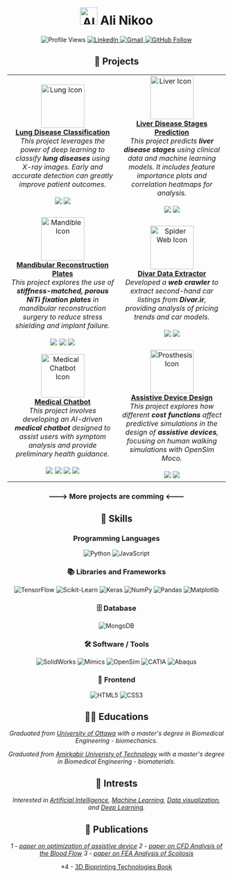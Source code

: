 <div align="center">

# **<img src="https://img.icons8.com/?size=100&id=xXaeGQn5sAFy&format=png&color=000000" alt="Ali" width="40" height="40"/> Ali Nikoo**

  <img src="https://komarev.com/ghpvc/?username=AliNikoo73&color=blue" alt="Profile Views"/>
  <a href="https://www.linkedin.com/in/alinik031">
    <img src="https://img.shields.io/badge/LinkedIn-0077B5?style=for-the-badge&logo=linkedin&logoColor=white" alt="LinkedIn"/>
  </a>
  <a href="mailto:a.nikoo90@gmail.com">
    <img src="https://img.shields.io/badge/Gmail-D14836?style=for-the-badge&logo=gmail&logoColor=white" alt="Gmail"/>
  </a>
  <a href="https://github.com/AliNikoo73">
    <img src="https://img.shields.io/github/followers/AliNikoo73?label=Follow&style=social" alt="GitHub Follow"/>
  </a>
</div>

<div align="center">

## 🚀 Projects

  <table>
    <tr>
      <td align="center" width="300">
        <img src="https://img.icons8.com/?size=100&id=9568&format=png&color=035CD7" alt="Lung Icon" width="100" height="100"/><br>
        <b><a href="https://github.com/AliNikoo73/Lung-Disease-Classification">Lung Disease Classification</a></b><br>
        <i>This project leverages the power of deep learning to classify <b>lung diseases</b> using X-ray images. Early and accurate detection can greatly improve patient outcomes.</i><br><br>
        <img src="https://img.shields.io/badge/-TensorFlow-FF6F00?style=for-the-badge&logo=tensorflow&logoColor=white"/>
        <img src="https://img.shields.io/badge/Python-3776AB?style=for-the-badge&logo=python&logoColor=white"/>
      </td>
      <td align="center" width="300">
        <img src="https://img.icons8.com/?size=100&id=20604&format=png&color=035CD7" alt="Liver Icon" width="100" height="100"/><br>
        <b><a href="https://github.com/AliNikoo73/Liver-Disease-Stage-Classification">Liver Disease Stages Prediction</a></b><br>
        <i>This project predicts <b>liver disease stages</b> using clinical data and machine learning models. It includes feature importance plots and correlation heatmaps for analysis.</i><br><br>
        <img src="https://img.shields.io/badge/Machine%20Learning-Scikit--learn-blue?style=for-the-badge&logo=scikit-learn"/>
        <img src="https://img.shields.io/badge/Python-3776AB?style=for-the-badge&logo=python&logoColor=white"/>
      </td>
      <tr>
      <td align="center" width="300">
        <img src="https://img.icons8.com/?size=100&id=pEh37L99VXjp&format=png&color=035CD7" alt="Mandible Icon" width="100" height="100"/><br>
        <b><a href="https://github.com/AliNikoo73/Mandibular-Reconstruction-Plate">Mandibular Reconstruction Plates</a></b><br>
        <i>This project explores the use of <b>stiffness-matched, porous NiTi fixation plates</b> in mandibular reconstruction surgery to reduce stress shielding and implant failure.</i><br><br>
        <img src="https://img.shields.io/badge/Finite%20Element%20Analysis-Abaqus-003366?style=for-the-badge&logo=abaqus&logoColor=white"/>
        <img src="https://img.shields.io/badge/CAD-SolidWorks-D22128?style=for-the-badge&logo=solidworks&logoColor=white"/>
        <img src="https://img.shields.io/badge/Mimics-008080?style=for-the-badge&logo=medical"/>
      </td>
      <td align="center" width="300">
        <img src="https://img.icons8.com/?size=100&id=10161&format=png&color=035CD7" alt="Spider Web Icon" width="100" height="100"/><br>
        <b><a href="https://github.com/AliNikoo73/Divar-Crawler-SecondHand-Cars-Listings">Divar Data Extractor</a></b><br>
        <i>Developed a <b>web crawler</b> to extract second-hand car listings from <b>Divar.ir</b>, providing analysis of pricing trends and car models.</i><br><br>
        <img src="https://img.shields.io/badge/Web%20Scraping-Selenium-brightgreen?style=for-the-badge&logo=selenium&logoColor=white"/>
        <img src="https://img.shields.io/badge/Python-3776AB?style=for-the-badge&logo=python&logoColor=white"/>
      </td>
      </tr>
    <tr>
      <td align="center" width="300">
        <img src="https://img.icons8.com/?size=100&id=4aUvAATdDLe5&format=png&color=035CD7" alt="Medical Chatbot Icon" width="100" height="100"/><br>
        <b><a href="https://github.com/AliNikoo73/Medical-Chatbot">Medical Chatbot</a></b><br>
        <i>This project involves developing an AI-driven <b>medical chatbot</b> designed to assist users with symptom analysis and provide preliminary health guidance.</i><br><br>
        <img src="https://img.shields.io/badge/NLP-GPT--2-blueviolet?style=for-the-badge&logo=openai"/>
        <img src="https://img.shields.io/badge/Python-3776AB?style=for-the-badge&logo=python&logoColor=white"/>
        <img src="https://img.shields.io/badge/GUI-PyQt5-41CD52?style=for-the-badge&logo=qt"/>
        <img src="https://img.shields.io/badge/MongoDB-47A248?style=for-the-badge&logo=mongodb&logoColor=white"/>
      </td>
      <td align="center" width="300">
        <img src="https://img.icons8.com/?size=100&id=VpbvKfQl83cP&format=png&color=035CD7" alt="Prosthesis Icon" width="100" height="100"/><br>
        <b><a href="https://github.com/AliNikoo73/Assistive-Device-Design">Assistive Device Design</a></b><br>
        <i>This project explores how different <b>cost functions</b> affect predictive simulations in the design of <b>assistive devices</b>, focusing on human walking simulations with OpenSim Moco.</i><br><br>
        <img src="https://img.shields.io/badge/Optimization-Optimization%20Techniques-green?style=for-the-badge&logo=google"/>
        <img src="https://img.shields.io/badge/OpenSim-Moco-blue?style=for-the-badge&logo=opensim&logoColor=white"/>
      </td>
    </tr>
  </table>

</div>

<div align="center">

### ---> More projects are comming <--- 

</div>



<!-- ### Projects

| Name | Description | Link | Icon |
| --- | --- | --- | --- |
| **Lung disease classification** | This project leverages the power of deep learning to classify **lung diseases** using X-ray images. Early and accurate detection of lung diseases can greatly improve patient outcomes, especially in resource-limited settings where such technology can augment healthcare delivery. | [Lung Disease Classifier](https://github.com/AliNikoo73/Lung-Disease-Classification) | ![Lung Icon](https://img.icons8.com/ios-filled/100/4a90e2/lungs.png) |
| **Liver disease stages prediction** | This project focuses on building a machine learning model to predict **liver disease stages** using clinical data. Various visualizations such as feature importance plots, correlation heatmaps, and box plots are generated to offer insights into the data and model behavior. | [Liver Disease Stage predictor](https://github.com/AliNikoo73/Liver-Disease-Stage-Classification) | ![Liver Icon](https://img.icons8.com/ios-filled/100/4a90e2/liver.png) |
| **Divar data extractor** | This project involves developing a **machine learning model** to analyze second-hand car listings gathered from **Divar.ir**, a popular Iranian online marketplace. | [Web crawler](https://github.com/AliNikoo73/Divar-Crawler-SecondHand-Cars-Listings) | ![Kijiji Icon](https://img.icons8.com/ios-filled/100/4a90e2/spiderweb.png) | -->
<!-- <img src="https://img.icons8.com/?size=100&id=xXaeGQn5sAFy&format=png&color=000000" alt="Ali" width="80" height="80"/> -->

<div align="center">

## 🧠 Skills

### Programming Languages
![Python](https://img.shields.io/badge/-Python-3776AB?style=for-the-badge&logo=python&logoColor=white)
![JavaScript](https://img.shields.io/badge/-JavaScript-F7DF1E?style=for-the-badge&logo=javascript&logoColor=black)

### 📚 Libraries and Frameworks
![TensorFlow](https://img.shields.io/badge/-TensorFlow-FF6F00?style=for-the-badge&logo=tensorflow&logoColor=white)
![Scikit-Learn](https://img.shields.io/badge/-Scikit--Learn-F7931E?style=for-the-badge&logo=scikit-learn&logoColor=white)
![Keras](https://img.shields.io/badge/-Keras-D00000?style=for-the-badge&logo=keras&logoColor=white)
![NumPy](https://img.shields.io/badge/-NumPy-013243?style=for-the-badge&logo=numpy&logoColor=white)
![Pandas](https://img.shields.io/badge/-Pandas-150458?style=for-the-badge&logo=pandas&logoColor=white)
![Matplotlib](https://img.shields.io/badge/-Matplotlib-ffffff?style=for-the-badge&logo=plotly&logoColor=black)

### 🗄️ Database
![MongoDB](https://img.shields.io/badge/-MongoDB-47A248?style=for-the-badge&logo=mongodb&logoColor=white)

### 🛠️ Software / Tools
![SolidWorks](https://img.shields.io/badge/-SolidWorks-FF0000?style=for-the-badge&logo=dassaultsystemes&logoColor=white)
![Mimics](https://img.shields.io/badge/-Mimics-0076D6?style=for-the-badge&logo=materialdesign&logoColor=white)
![OpenSim](https://img.shields.io/badge/-OpenSim-00BFFF?style=for-the-badge&logo=unity&logoColor=white)
![CATIA](https://img.shields.io/badge/-CATIA-005BAC?style=for-the-badge&logo=dassaultsystemes&logoColor=white)
![Abaqus](https://img.shields.io/badge/-Abaqus-002D72?style=for-the-badge&logo=dassaultsystemes&logoColor=white)
<!-- ![Tableau](https://img.shields.io/badge/-Tableau-E97627?style=for-the-badge&logo=tableau&logoColor=white)-->

### 🎨 Frontend
![HTML5](https://img.shields.io/badge/-HTML5-E34F26?style=for-the-badge&logo=html5&logoColor=white)
![CSS3](https://img.shields.io/badge/-CSS3-1572B6?style=for-the-badge&logo=css3&logoColor=white)

</div>

<div align="center">

## 👨‍🎓 Educations
*Graduated from [University of Ottawa](https://www.uottawa.ca/faculty-engineering/graduate-studies/programs/biomedical-engineering) with a master's degree in Biomedical Engineering - biomechanics.*

*Graduated from [Amirkabir Univeristy of Technology](https://aut.ac.ir) with a master's degree in Biomedical Engineering - biomaterials.*

## 🌟 Intrests
*Interested in [Artificial Intelligence](https://en.wikipedia.org/wiki/Artificial_intelligence), [Machine Learning](https://en.wikipedia.org/wiki/Machine_learning), [Data visualization](https://en.wikipedia.org/wiki/Data_visualization), and [Deep Learning](https://en.wikipedia.org/wiki/Deep_learning).*

## 📝 Publications

*1 - [paper on optimization of assistive device](https://www.mdpi.com/2073-8994/14/12/2534)*
*2 - [paper on CFD Analysis of the Blood Flow](https://d1wqtxts1xzle7.cloudfront.net/93738357/pdf-libre.pdf?1667717060=&response-content-disposition=inline%3B+filename%3DCFD_Analysis_of_the_Blood_Flow_in_Left_C.pdf&Expires=1728622789&Signature=K8Av-bc4VgEVOkTXjZnzO1ApF3bX1a~X7M7V846p9wdkrEknu30FL5QsBXU-AJ9lMmwf-WSgqi1bwWQzAJXy1qDD8KxLylHl7reqfu2Ru4uEaNdAsBp4JWtL6eb9vbkOkqNdSfhntkKspbeBTkMJUeSyJYUF2ams~cobJRmBvwqkGrr8jBLSKoZvqbli~FkJ4h0zVZw3U3etAVWCQB8SwR5oJ6kV2aVOgm2aFJx1GVwh2CS4rT2SoNiLnMCprVvzp3C2VmAMKIbTU0L8oP814lqJbOfKjws0lwAUp~Zwz0zmfsvByZu497S~plDAJNzZlcgV7MgNQfLyUkOd9RwLmg__&Key-Pair-Id=APKAJLOHF5GGSLRBV4ZA)*
*3 - [paper on FEA Analysis of Scoliosis](http://stm.e4journal.com/id/eprint/23/](https://d1wqtxts1xzle7.cloudfront.net/70656843/5-libre.pdf?1636075359=&response-content-disposition=inline%3B+filename%3DEvaluation_of_Useful_Biomechanical_Param.pdf&Expires=1728623062&Signature=WB7Svm0DJy3KNQr4nf0BvER~283qoMIunawnCVqxBq2G9dYmUfNcR-a2rZ3ixYXZvmYrI0vAG9bGlw~nf5q~ZZrFUNdAIDSmpRY~j0Po2zqkf3xYzNwJ8nGTWaEhXKo9KFmOTqXN1G~KECQjAWb1HK5w4XoOR8Ijg6GuvZ1euDiPNNZF36IkVDgvRFljv~iToWyZJ889PPIE8ov-pU48~oHPFBvSQOnhmNEqgqZhabN9WlRy46lGlg3ZECKs0WEL5gyLWHgpU936Uk7i7K0eIxDCDJjiWIPFD3TwA7MpDPooPjITLWcLx325cI2PF6CpMiUKdGHPtz5LCOFgehjlwA__&Key-Pair-Id=APKAJLOHF5GGSLRBV4ZA))*

*4 - [3D Bioprinting Technologies Book](https://ketabrooz.ir/shop/فناوری-چاپگرهای-زیستی-سه-بعدی/)
<!--*4 - <img src="https://acecr.ac.ir/images/www/fa/news/original/2019/1568542992-1-.jpg" alt="3D Bioprinting Technologies Book" width="500" height="300"> 
<a href="https://ketabrooz.ir/shop/فناوری-چاپگرهای-زیستی-سه-بعدی/">Assistive Device Design</a>* -->


</div>

<!-- <div align="center">

### Status - Language - Contribution

[![Top Langs](https://github-readme-stats.vercel.app/api/top-langs/?username=AliNikoo73&layout=compact&theme=default)](https://github.com/AliNikoo73)

[![Ali's GitHub stats](https://github-readme-stats.vercel.app/api?username=AliNikoo73&show_icons=true&theme=default)](https://github.com/AliNikoo73)

[![GitHub Streak](https://streak-stats.demolab.com?user=AliNikoo73&theme=default)](https://git.io/streak-stats)

</div> -->


<!-- ![Profile Views](https://komarev.com/ghpvc/?username=AliNikoo73&color=blue)
[![LinkedIn](https://img.shields.io/badge/LinkedIn-0077B5?style=for-the-badge&logo=linkedin&logoColor=white)](https://www.linkedin.com/in/alinik031)
[![Gmail](https://img.shields.io/badge/Gmail-D14836?style=for-the-badge&logo=gmail&logoColor=white)](mailto:a.nikoo90@gmail.com)
[![GitHub Follow](https://img.shields.io/github/followers/AliNikoo73?label=Follow&style=social)](https://github.com/AliNikoo73)
[![Instagram](https://img.shields.io/badge/Instagram-E4405F?style=for-the-badge&logo=instagram&logoColor=white)](https://www.instagram.com/alinikoo2020)

- 👨‍🎓 **Graduated from the University of Ottawa with a master's degree in Biomedical Engineering.**
- 📊 **Interested in AI, Machine Learning, Data visualization, and Deep Learning.**

## Skills

### Programming Languages
![Python](https://img.shields.io/badge/-Python-3776AB?style=for-the-badge&logo=python&logoColor=white)
![JavaScript](https://img.shields.io/badge/-JavaScript-F7DF1E?style=for-the-badge&logo=javascript&logoColor=black)

### Libraries and Frameworks
![PyTorch](https://img.shields.io/badge/-PyTorch-EE4C2C?style=for-the-badge&logo=pytorch&logoColor=white)
![TensorFlow](https://img.shields.io/badge/-TensorFlow-FF6F00?style=for-the-badge&logo=tensorflow&logoColor=white)
![Scikit-Learn](https://img.shields.io/badge/-Scikit--Learn-F7931E?style=for-the-badge&logo=scikit-learn&logoColor=white)
![Keras](https://img.shields.io/badge/-Keras-D00000?style=for-the-badge&logo=keras&logoColor=white)
![NumPy](https://img.shields.io/badge/-NumPy-013243?style=for-the-badge&logo=numpy&logoColor=white)
![Pandas](https://img.shields.io/badge/-Pandas-150458?style=for-the-badge&logo=pandas&logoColor=white)
![Matplotlib](https://img.shields.io/badge/-Matplotlib-ffffff?style=for-the-badge&logo=Matplotlib&logoColor=black)

### Backend
![Django](https://img.shields.io/badge/-Django-092E20?style=for-the-badge&logo=django&logoColor=white)

### Database
![MongoDB](https://img.shields.io/badge/-MongoDB-47A248?style=for-the-badge&logo=mongodb&logoColor=white)

### Cloud Computing
![Amazon AWS](https://img.shields.io/badge/-Amazon%20AWS-232F3E?style=for-the-badge&logo=amazon-aws&logoColor=white)
![Amazon S3](https://img.shields.io/badge/-Amazon%20S3-569A31?style=for-the-badge&logo=amazon-s3&logoColor=white)

### Software / Tools
![Git](https://img.shields.io/badge/-Git-F05032?style=for-the-badge&logo=git&logoColor=white)
![Tableau](https://img.shields.io/badge/-Tableau-E97627?style=for-the-badge&logo=tableau&logoColor=white)

### Frontend
![HTML5](https://img.shields.io/badge/-HTML5-E34F26?style=for-the-badge&logo=html5&logoColor=white)
![CSS3](https://img.shields.io/badge/-CSS3-1572B6?style=for-the-badge&logo=css3&logoColor=white)

### Status - Language - Contribution

[![Top Langs](https://github-readme-stats.vercel.app/api/top-langs/?username=AliNikoo73&layout=compact&theme=default)](https://github.com/AliNikoo73)

[![Ali's GitHub stats](https://github-readme-stats.vercel.app/api?username=AliNikoo73&show_icons=true&theme=default)](https://github.com/AliNikoo73)

[![GitHub Streak](https://streak-stats.demolab.com?user=AliNikoo73&theme=default)](https://git.io/streak-stats)-->
